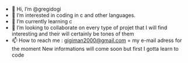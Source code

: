 - 👋 Hi, I’m @gregidogi
- 👀 I’m interested in coding in c and other languages.
- 🌱 I’m currently learning c
- 💞️ I’m looking to collaborate on every type of projet that I will find interesting and their will certainly be tones of them
- 📫 How to reach me : gigiman2000@gmail.com = my e-mail adress for the moment
New informations will come soon but first I gotta learn to code

